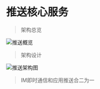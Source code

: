 # 推送核心服务

>架构总览

![推送概览](https://github.com/lmx1989219/push-core/blob/master/%E6%8E%A8%E9%80%81%E4%BA%91.png)

>架构设计

![推送架构图](https://github.com/lmx1989219/push-core/blob/master/%E9%80%BB%E8%BE%91%E6%9E%B6%E6%9E%84.png)


>IM即时通信和应用推送合二为一
